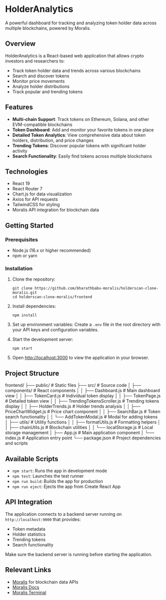 # HolderAnalytics

A powerful dashboard for tracking and analyzing token holder data across multiple blockchains, powered by Moralis.

## Overview

HolderAnalytics is a React-based web application that allows crypto investors and researchers to:

- Track token holder data and trends across various blockchains
- Search and discover tokens
- Monitor price movements
- Analyze holder distributions
- Track popular and trending tokens

## Features

- **Multi-chain Support**: Track tokens on Ethereum, Solana, and other EVM-compatible blockchains
- **Token Dashboard**: Add and monitor your favorite tokens in one place
- **Detailed Token Analytics**: View comprehensive data about token holders, distribution, and price changes
- **Trending Tokens**: Discover popular tokens with significant holder activity
- **Search Functionality**: Easily find tokens across multiple blockchains

## Technologies

- React 19
- React Router 7
- Chart.js for data visualization
- Axios for API requests
- TailwindCSS for styling
- Moralis API integration for blockchain data

## Getting Started

### Prerequisites

- Node.js (16.x or higher recommended)
- npm or yarn

### Installation

1. Clone the repository:

   ```
   git clone https://github.com/bharathbabu-moralis/holderscan-clone-moralis.git
   cd holderscan-clone-moralis/frontend
   ```

2. Install dependencies:

   ```
   npm install
   ```

3. Set up environment variables:
   Create a `.env` file in the root directory with your API keys and configuration variables.

4. Start the development server:

   ```
   npm start
   ```

5. Open [http://localhost:3000](http://localhost:3000) to view the application in your browser.

## Project Structure

frontend/
├── public/ # Static files
├── src/ # Source code
│ ├── components/ # React components
│ │ ├── Dashboard.js # Main dashboard view
│ │ ├── TokenCard.js # Individual token display
│ │ ├── TokenPage.js # Detailed token view
│ │ ├── TrendingTokensScroller.js # Trending tokens display
│ │ ├── HolderTrends.js # Holder trends analysis
│ │ ├── PriceChartWidget.js # Price chart component
│ │ ├── SearchBar.js # Token search functionality
│ │ └── AddTokenModal.js # Modal for adding tokens
│ ├── utils/ # Utility functions
│ │ ├── formatUtils.js # Formatting helpers
│ │ ├── chainUtils.js # Blockchain utilities
│ │ └── localStorage.js # Local storage management
│ ├── App.js # Main application component
│ └── index.js # Application entry point
└── package.json # Project dependencies and scripts

## Available Scripts

- `npm start`: Runs the app in development mode
- `npm test`: Launches the test runner
- `npm run build`: Builds the app for production
- `npm run eject`: Ejects the app from Create React App

## API Integration

The application connects to a backend server running on `http://localhost:9000` that provides:

- Token metadata
- Holder statistics
- Trending tokens
- Search functionality

Make sure the backend server is running before starting the application.

## Relevant Links

- [Moralis](https://developers.moralis.com) for blockchain data APIs
- [Moralis Docs](https://docs.moralis.com)
- [Moralis Terminal](https://moralis.com)
